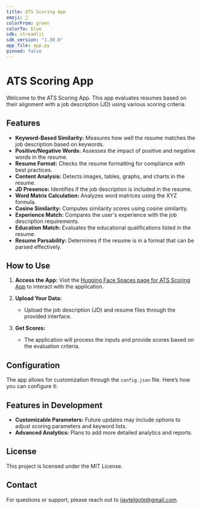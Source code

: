 ```yaml
---
title: ATS Scoring App
emoji: 📝
colorFrom: green
colorTo: blue
sdk: streamlit
sdk_version: "1.38.0"
app_file: app.py
pinned: false
---
```


# ATS Scoring App

Welcome to the ATS Scoring App. This app evaluates resumes based on their alignment with a job description (JD) using various scoring criteria.

## Features

- **Keyword-Based Similarity:** Measures how well the resume matches the job description based on keywords.
- **Positive/Negative Words:** Assesses the impact of positive and negative words in the resume.
- **Resume Format:** Checks the resume formatting for compliance with best practices.
- **Content Analysis:** Detects images, tables, graphs, and charts in the resume.
- **JD Presence:** Identifies if the job description is included in the resume.
- **Word Matrix Calculation:** Analyzes word matrices using the XYZ formula.
- **Cosine Similarity:** Computes similarity scores using cosine similarity.
- **Experience Match:** Compares the user's experience with the job description requirements.
- **Education Match:** Evaluates the educational qualifications listed in the resume.
- **Resume Parsability:** Determines if the resume is in a format that can be parsed effectively.

## How to Use

1. **Access the App:**
   Visit the [Hugging Face Spaces page for ATS Scoring App](https://huggingface.co/spaces/ijtelgote/ATScanner) to interact with the application.

2. **Upload Your Data:**
   - Upload the job description (JD) and resume files through the provided interface.

3. **Get Scores:**
   - The application will process the inputs and provide scores based on the evaluation criteria.
   
## Configuration

The app allows for customization through the `config.json` file. Here’s how you can configure it:

## Features in Development

- **Customizable Parameters:** Future updates may include options to adjust scoring parameters and keyword lists.
- **Advanced Analytics:** Plans to add more detailed analytics and reports.

## License

This project is licensed under the MIT License.

## Contact

For questions or support, please reach out to [ijaytelgote@gmail.com](mailto:ijaytelgote@gmail.com).


